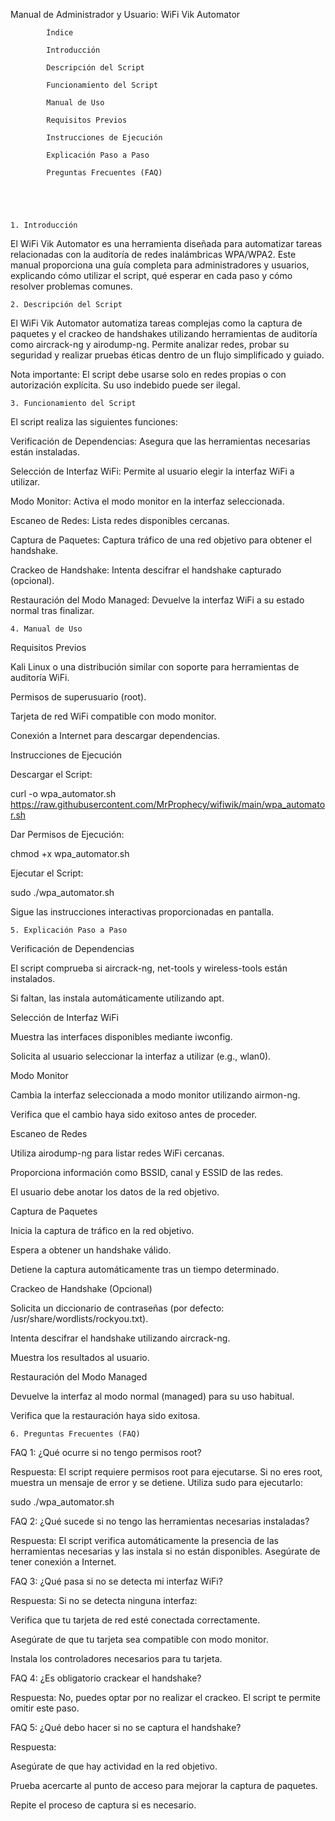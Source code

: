 Manual de Administrador y Usuario: WiFi Vik Automator

            Índice

            Introducción

            Descripción del Script

            Funcionamiento del Script

            Manual de Uso

            Requisitos Previos

            Instrucciones de Ejecución

            Explicación Paso a Paso

            Preguntas Frecuentes (FAQ)

            



    1. Introducción

    

El WiFi Vik Automator es una herramienta diseñada para automatizar tareas relacionadas con la auditoría de redes inalámbricas WPA/WPA2. Este manual proporciona una guía completa para administradores y usuarios, explicando cómo utilizar el script, qué esperar en cada paso y cómo resolver problemas comunes.



    2. Descripción del Script

    

El WiFi Vik Automator automatiza tareas complejas como la captura de paquetes y el crackeo de handshakes utilizando herramientas de auditoría como aircrack-ng y airodump-ng. Permite analizar redes, probar su seguridad y realizar pruebas éticas dentro de un flujo simplificado y guiado.

Nota importante: El script debe usarse solo en redes propias o con autorización explícita. Su uso indebido puede ser ilegal.



    3. Funcionamiento del Script

      

El script realiza las siguientes funciones:

Verificación de Dependencias: Asegura que las herramientas necesarias están instaladas.

Selección de Interfaz WiFi: Permite al usuario elegir la interfaz WiFi a utilizar.

Modo Monitor: Activa el modo monitor en la interfaz seleccionada.

Escaneo de Redes: Lista redes disponibles cercanas.

Captura de Paquetes: Captura tráfico de una red objetivo para obtener el handshake.

Crackeo de Handshake: Intenta descifrar el handshake capturado (opcional).

Restauración del Modo Managed: Devuelve la interfaz WiFi a su estado normal tras finalizar.



    4. Manual de Uso

    

Requisitos Previos

Kali Linux o una distribución similar con soporte para herramientas de auditoría WiFi.

Permisos de superusuario (root).

Tarjeta de red WiFi compatible con modo monitor.

Conexión a Internet para descargar dependencias.

Instrucciones de Ejecución


Descargar el Script:

curl -o wpa_automator.sh https://raw.githubusercontent.com/MrProphecy/wifiwik/main/wpa_automator.sh


Dar Permisos de Ejecución:

chmod +x wpa_automator.sh


Ejecutar el Script:

sudo ./wpa_automator.sh


Sigue las instrucciones interactivas proporcionadas en pantalla.



    5. Explicación Paso a Paso

    

Verificación de Dependencias

El script comprueba si aircrack-ng, net-tools y wireless-tools están instalados.

Si faltan, las instala automáticamente utilizando apt.

Selección de Interfaz WiFi

Muestra las interfaces disponibles mediante iwconfig.

Solicita al usuario seleccionar la interfaz a utilizar (e.g., wlan0).

Modo Monitor

Cambia la interfaz seleccionada a modo monitor utilizando airmon-ng.

Verifica que el cambio haya sido exitoso antes de proceder.

Escaneo de Redes

Utiliza airodump-ng para listar redes WiFi cercanas.

Proporciona información como BSSID, canal y ESSID de las redes.

El usuario debe anotar los datos de la red objetivo.

Captura de Paquetes

Inicia la captura de tráfico en la red objetivo.

Espera a obtener un handshake válido.

Detiene la captura automáticamente tras un tiempo determinado.

Crackeo de Handshake (Opcional)

Solicita un diccionario de contraseñas (por defecto: /usr/share/wordlists/rockyou.txt).

Intenta descifrar el handshake utilizando aircrack-ng.

Muestra los resultados al usuario.

Restauración del Modo Managed

Devuelve la interfaz al modo normal (managed) para su uso habitual.

Verifica que la restauración haya sido exitosa.



    6. Preguntas Frecuentes (FAQ)

    

  FAQ 1: ¿Qué ocurre si no tengo permisos root?
  

Respuesta: El script requiere permisos root para ejecutarse. Si no eres root, muestra un mensaje de error y se detiene. Utiliza sudo para ejecutarlo:

sudo ./wpa_automator.sh


  FAQ 2: ¿Qué sucede si no tengo las herramientas necesarias instaladas?
  

Respuesta: El script verifica automáticamente la presencia de las herramientas necesarias y las instala si no están disponibles. Asegúrate de tener conexión a Internet.


  FAQ 3: ¿Qué pasa si no se detecta mi interfaz WiFi?
  

Respuesta: Si no se detecta ninguna interfaz:

Verifica que tu tarjeta de red esté conectada correctamente.

Asegúrate de que tu tarjeta sea compatible con modo monitor.

Instala los controladores necesarios para tu tarjeta.


  FAQ 4: ¿Es obligatorio crackear el handshake?
  

Respuesta: No, puedes optar por no realizar el crackeo. El script te permite omitir este paso.


  FAQ 5: ¿Qué debo hacer si no se captura el handshake?
  

Respuesta:

Asegúrate de que hay actividad en la red objetivo.

Prueba acercarte al punto de acceso para mejorar la captura de paquetes.

Repite el proceso de captura si es necesario.
